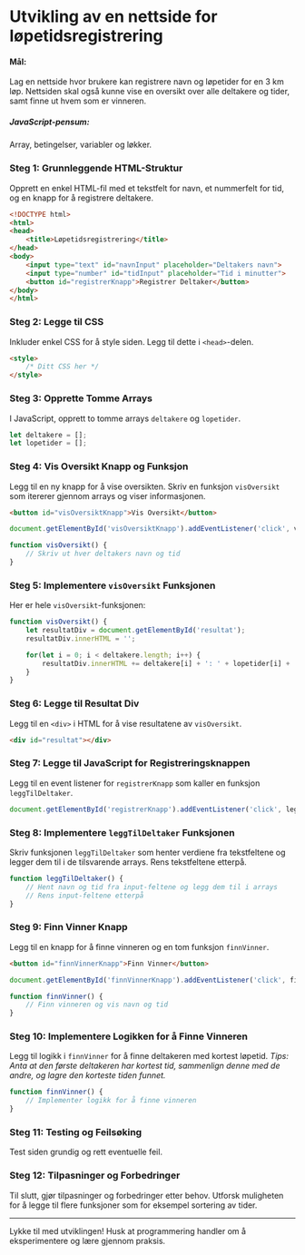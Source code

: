 # Utvikling av en nettside for løpetidsregistrering
#### Mål:
Lag en nettside hvor brukere kan registrere navn og løpetider for en 3 km løp. Nettsiden skal også kunne vise en oversikt over alle deltakere og tider, samt finne ut hvem som er vinneren.
##### JavaScript-pensum:
Array, betingelser, variabler og løkker.
### Steg 1: Grunnleggende HTML-Struktur
Opprett en enkel HTML-fil med et tekstfelt for navn, et nummerfelt for tid, og en knapp for å registrere deltakere.

```html
<!DOCTYPE html>
<html>
<head>
    <title>Løpetidsregistrering</title>
</head>
<body>
    <input type="text" id="navnInput" placeholder="Deltakers navn">
    <input type="number" id="tidInput" placeholder="Tid i minutter">
    <button id="registrerKnapp">Registrer Deltaker</button>
</body>
</html>
```

### Steg 2: Legge til CSS
Inkluder enkel CSS for å style siden. Legg til dette i `<head>`-delen.

```html
<style>
    /* Ditt CSS her */
</style>
```

### Steg 3: Opprette Tomme Arrays
I JavaScript, opprett to tomme arrays `deltakere` og `lopetider`.

```javascript
let deltakere = [];
let lopetider = [];
```



### Steg 4: Vis Oversikt Knapp og Funksjon
Legg til en ny knapp for å vise oversikten. Skriv en funksjon `visOversikt` som itererer gjennom arrays og viser informasjonen.

```html
<button id="visOversiktKnapp">Vis Oversikt</button>
```

```javascript
document.getElementById('visOversiktKnapp').addEventListener('click', visOversikt);

function visOversikt() {
    // Skriv ut hver deltakers navn og tid
}
```

### Steg 5: Implementere `visOversikt` Funksjonen
Her er hele `visOversikt`-funksjonen:

```javascript
function visOversikt() {
    let resultatDiv = document.getElementById('resultat');
    resultatDiv.innerHTML = '';

    for(let i = 0; i < deltakere.length; i++) {
        resultatDiv.innerHTML += deltakere[i] + ': ' + lopetider[i] + ' min<br>';
    }
}
```

### Steg 6: Legge til Resultat Div
Legg til en `<div>` i HTML for å vise resultatene av `visOversikt`.

```html
<div id="resultat"></div>
```

### Steg 7: Legge til JavaScript for Registreringsknappen
Legg til en event listener for `registrerKnapp` som kaller en funksjon `leggTilDeltaker`.

```javascript
document.getElementById('registrerKnapp').addEventListener('click', leggTilDeltaker);
```

### Steg 8: Implementere `leggTilDeltaker` Funksjonen
Skriv funksjonen `leggTilDeltaker` som henter verdiene fra tekstfeltene og legger dem til i de tilsvarende arrays. Rens tekstfeltene etterpå.

```javascript
function leggTilDeltaker() {
    // Hent navn og tid fra input-feltene og legg dem til i arrays
    // Rens input-feltene etterpå
}
```

### Steg 9: Finn Vinner Knapp
Legg til en knapp for å finne vinneren og en tom funksjon `finnVinner`.

```html
<button id="finnVinnerKnapp">Finn Vinner</button>
```

```javascript
document.getElementById('finnVinnerKnapp').addEventListener('click', finnVinner);

function finnVinner() {
    // Finn vinneren og vis navn og tid
}
```

### Steg 10: Implementere Logikken for å Finne Vinneren
Legg til logikk i `finnVinner` for å finne deltakeren med kortest løpetid. 
*Tips: Anta at den første deltakeren har kortest tid, sammenlign denne med de andre, og lagre den korteste tiden funnet.*

```javascript
function finnVinner() {
    // Implementer logikk for å finne vinneren
}
```

### Steg 11: Testing og Feilsøking
Test siden grundig og rett eventuelle feil.

### Steg 12: Tilpasninger og Forbedringer
Til slutt, gjør tilpasninger og forbedringer etter behov. Utforsk muligheten for å legge til flere funksjoner som for eksempel sortering av tider.

---
Lykke til med utviklingen! 
Husk at programmering handler om å eksperimentere og lære gjennom praksis.
